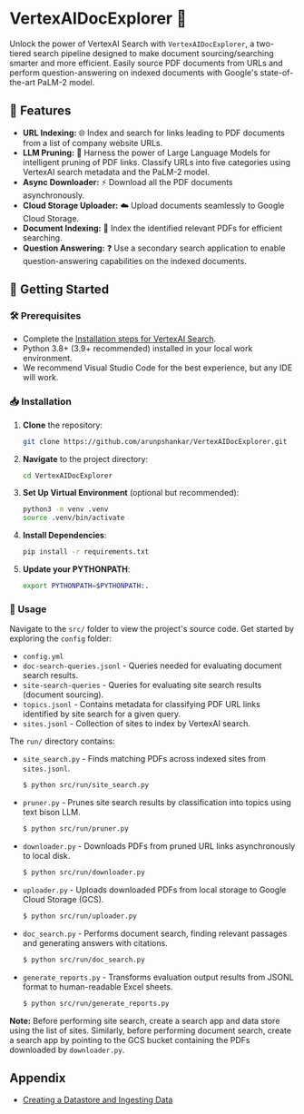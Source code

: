 # VertexAIDocExplorer 🚀

Unlock the power of VertexAI Search with `VertexAIDocExplorer`, a two-tiered search pipeline designed to make document sourcing/searching smarter and more efficient. Easily source PDF documents from URLs and perform question-answering on indexed documents with Google's state-of-the-art PaLM-2 model.

## 🌟 Features

- **URL Indexing:** 🌐 Index and search for links leading to PDF documents from a list of company website URLs.
- **LLM Pruning:** 🧠 Harness the power of Large Language Models for intelligent pruning of PDF links. Classify URLs into five categories using VertexAI search metadata and the PaLM-2 model.
- **Async Downloader:** ⚡ Download all the PDF documents asynchronously.
- **Cloud Storage Uploader:** ☁️ Upload documents seamlessly to Google Cloud Storage.
- **Document Indexing:** 📖 Index the identified relevant PDFs for efficient searching.
- **Question Answering:** ❓ Use a secondary search application to enable question-answering capabilities on the indexed documents.

## 🚀 Getting Started

### 🛠️ Prerequisites

- Complete the [Installation steps for VertexAI Search](#).
- Python 3.8+ (3.9+ recommended) installed in your local work environment.
- We recommend Visual Studio Code for the best experience, but any IDE will work.

### 📥 Installation

1. **Clone** the repository:
   ```bash
   git clone https://github.com/arunpshankar/VertexAIDocExplorer.git
   ```

2. **Navigate** to the project directory:
   ```bash
   cd VertexAIDocExplorer
   ```

3. **Set Up Virtual Environment** (optional but recommended):
   ```bash
   python3 -m venv .venv
   source .venv/bin/activate
   ```

4. **Install Dependencies**:
   ```bash
   pip install -r requirements.txt
   ```

5. **Update your PYTHONPATH**:
   ```bash
   export PYTHONPATH=$PYTHONPATH:.
   ```

### 📘 Usage

Navigate to the `src/` folder to view the project's source code. Get started by exploring the `config` folder:

- `config.yml`
- `doc-search-queries.jsonl` - Queries needed for evaluating document search results.
- `site-search-queries` - Queries for evaluating site search results (document sourcing).
- `topics.jsonl` - Contains metadata for classifying PDF URL links identified by site search for a given query.
- `sites.jsonl` - Collection of sites to index by VertexAI search.

The `run/` directory contains:

- `site_search.py` - Finds matching PDFs across indexed sites from `sites.jsonl`.
   ```bash
   $ python src/run/site_search.py
   ```

- `pruner.py` - Prunes site search results by classification into topics using text bison LLM.
   ```bash
   $ python src/run/pruner.py
   ```

- `downloader.py` - Downloads PDFs from pruned URL links asynchronously to local disk.
   ```bash
   $ python src/run/downloader.py
   ```

- `uploader.py` - Uploads downloaded PDFs from local storage to Google Cloud Storage (GCS).
   ```bash
   $ python src/run/uploader.py
   ```

- `doc_search.py` - Performs document search, finding relevant passages and generating answers with citations.
   ```bash
   $ python src/run/doc_search.py
   ```

- `generate_reports.py` - Transforms evaluation output results from JSONL format to human-readable Excel sheets.
   ```bash
   $ python src/run/generate_reports.py
   ```

**Note:** Before performing site search, create a search app and data store using the list of sites. Similarly, before performing document search, create a search app by pointing to the GCS bucket containing the PDFs downloaded by `downloader.py`.

## Appendix

- [Creating a Datastore and Ingesting Data](https://cloud.google.com/generative-ai-app-builder/docs/create-datastore-ingest)